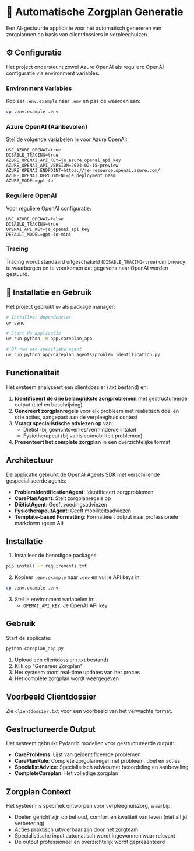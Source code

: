 # 🏥 Automatische Zorgplan Generatie

Een AI-gestuurde applicatie voor het automatisch genereren van zorgplannen op basis van clientdossiers in verpleeghuizen.

## ⚙️ Configuratie

Het project ondersteunt zowel Azure OpenAI als reguliere OpenAI configuratie via environment variables.

### Environment Variables

Kopieer `.env.example` naar `.env` en pas de waarden aan:

```bash
cp .env.example .env
```

### Azure OpenAI (Aanbevolen)

Stel de volgende variabelen in voor Azure OpenAI:

```env
USE_AZURE_OPENAI=true
DISABLE_TRACING=true
AZURE_OPENAI_API_KEY=je_azure_openai_api_key
AZURE_OPENAI_API_VERSION=2024-02-15-preview
AZURE_OPENAI_ENDPOINT=https://je-resource.openai.azure.com/
AZURE_OPENAI_DEPLOYMENT=je_deployment_naam
AZURE_MODEL=gpt-4o
```

### Reguliere OpenAI

Voor reguliere OpenAI configuratie:

```env
USE_AZURE_OPENAI=false
DISABLE_TRACING=true
OPENAI_API_KEY=je_openai_api_key
DEFAULT_MODEL=gpt-4o-mini
```

### Tracing

Tracing wordt standaard uitgeschakeld (`DISABLE_TRACING=true`) om privacy te waarborgen en te voorkomen dat gegevens naar OpenAI worden gestuurd.

## 🚀 Installatie en Gebruik

Het project gebruikt `uv` als package manager:

```bash
# Installeer dependencies
uv sync

# Start de applicatie
uv run python -m app.careplan_app

# Of run een specifieke agent
uv run python app/careplan_agents/problem_identification.py
```

## Functionaliteit

Het systeem analyseert een clientdossier (.txt bestand) en:

1. **Identificeert de drie belangrijkste zorgproblemen** met gestructureerde output (titel en beschrijving)
2. **Genereert zorgplanregels** voor elk probleem met realistisch doel en drie acties, aangepast aan de verpleeghuis context
3. **Vraagt specialistische adviezen op** van:
   - Diëtist (bij gewichtsverlies/verminderde intake)
   - Fysiotherapeut (bij valrisico/mobiliteit problemen)
4. **Presenteert het complete zorgplan** in een overzichtelijke format

## Architectuur

De applicatie gebruikt de OpenAI Agents SDK met verschillende gespecialiseerde agents:

- **ProblemIdentificationAgent**: Identificeert zorgproblemen
- **CarePlanAgent**: Stelt zorgplanregels op
- **DiëtistAgent**: Geeft voedingsadviezen
- **FysiotherapeutAgent**: Geeft mobiliteitsadviezen  
- **Template-based Formatting**: Formatteert output naar professionele markdown (geen AI)

## Installatie

1. Installeer de benodigde packages:
```bash
pip install -r requirements.txt
```

2. Kopieer `.env.example` naar `.env` en vul je API keys in:
```bash
cp .env.example .env
```

3. Stel je environment variabelen in:
   - `OPENAI_API_KEY`: Je OpenAI API key

## Gebruik

Start de applicatie:
```bash
python careplan_app.py
```

1. Upload een clientdossier (.txt bestand)
2. Klik op "Genereer Zorgplan"
3. Het systeem toont real-time updates van het proces
4. Het complete zorgplan wordt weergegeven

## Voorbeeld Clientdossier

Zie `clientdossier.txt` voor een voorbeeld van het verwachte format.

## Gestructureerde Output

Het systeem gebruikt Pydantic modellen voor gestructureerde output:

- **CareProblems**: Lijst van geïdentificeerde problemen
- **CarePlanRule**: Complete zorgplanregel met probleem, doel en acties
- **SpecialistAdvice**: Specialistisch advies met beoordeling en aanbeveling
- **CompleteCareplan**: Het volledige zorgplan

## Zorgplan Context

Het systeem is specifiek ontworpen voor verpleeghuiszorg, waarbij:
- Doelen gericht zijn op behoud, comfort en kwaliteit van leven (niet altijd verbetering)
- Acties praktisch uitvoerbaar zijn door het zorgteam
- Specialistische input automatisch wordt ingewonnen waar relevant
- De output professioneel en overzichtelijk wordt gepresenteerd
